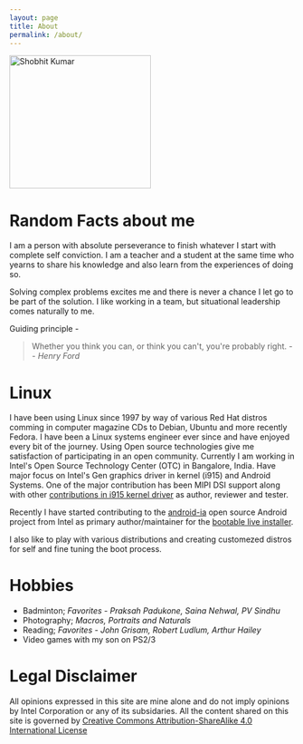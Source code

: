 ```yaml
---
layout: page
title: About
permalink: /about/
---
```

<img src="http://www.shobhit.info/assets/img/me.jpg" alt="Shobhit Kumar" height="235" width="250"/>

# Random Facts about me

I am a person with absolute perseverance to finish whatever I start with complete self conviction. I am a teacher and a student at the same time who yearns to share his knowledge and also learn from the experiences of doing so.

Solving complex problems excites me and there is never a chance I let go to be part of the solution. I like working in a team, but situational leadership comes naturally to me.

Guiding principle -

> Whether you think you can, or think you can't, you're probably right. -- <cite>Henry Ford</cite>

# Linux

I have been using Linux since 1997 by way of various Red Hat distros comming in computer magazine CDs to Debian, Ubuntu and more recently Fedora. I have been a Linux systems engineer ever since and have enjoyed every bit of the journey. Using Open source technologies give me satisfaction of participating in an open community. Currently I am working in Intel's Open Source Technology Center (OTC) in Bangalore, India. Have major focus on Intel's Gen graphics driver in kernel (i915) and Android Systems. One of the major contribution has been MIPI DSI support along with other [contributions in i915 kernel driver](https://git.kernel.org/cgit/linux/kernel/git/torvalds/linux.git/log/?id=refs%2Ftags%2Fv4.8&qt=grep&q=Shobhit+Kumar) as author, reviewer and tester.

Recently I have started contributing to the [android-ia](https://github.com/android-ia) open source Android project from Intel as primary author/maintainer for the [bootable live installer](https://github.com/android-ia/bootable-live-installer).

I also like to play with various distributions and creating customezed distros for self and fine tuning the boot process.

# Hobbies

* Badminton; *Favorites - Praksah Padukone, Saina Nehwal, PV Sindhu*
* Photography; *Macros, Portraits and Naturals*
* Reading; *Favorites - John Grisam, Robert Ludlum, Arthur Hailey*
* Video games with my son on PS2/3

# Legal Disclaimer

All opinions expressed in this site are mine alone and do not imply opinions by Intel Corporation or any of its subsidaries. All the content shared on this site is governed by [Creative Commons Attribution-ShareAlike 4.0 International License](https://creativecommons.org/licenses/by-sa/4.0/)
